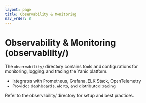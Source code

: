 ```yaml
---
layout: page
title: Observability & Monitoring
nav_order: 8
---
```


# Observability & Monitoring (observability/)

The `observability/` directory contains tools and configurations for monitoring, logging, and tracing the Yaniq platform.

- Integrates with Prometheus, Grafana, ELK Stack, OpenTelemetry
- Provides dashboards, alerts, and distributed tracing

Refer to the observability/ directory for setup and best practices.

